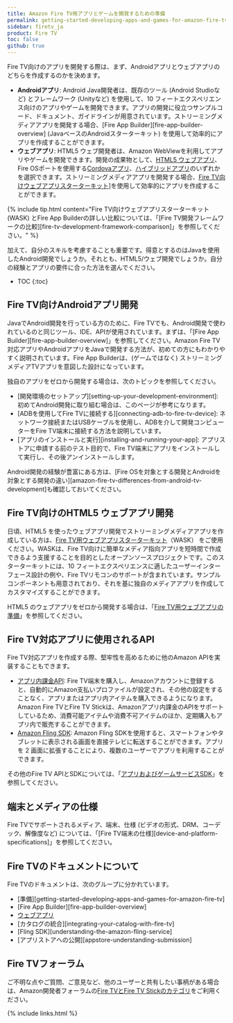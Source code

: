 ```yaml
---
title: Amazon Fire TV用アプリとゲームを開発するための準備
permalink: getting-started-developing-apps-and-games-for-amazon-fire-tv.html
sidebar: firetv_ja
product: Fire TV
toc: false
github: true
---
```


Fire TV向けのアプリを開発する際は、まず、Androidアプリとウェブアプリのどちらを作成するのかを決めます。

*  **Androidアプリ**: Android Java開発者は、既存のツール (Android Studioなど) とフレームワーク (Unityなど) を使用して、10 フィートエクスペリエンス向けのアプリやゲームを開発できます。アプリの開発に役立つサンプルコード、ドキュメント、ガイドラインが用意されています。ストリーミングメディアアプリを開発する場合、[Fire App Builder][fire-app-builder-overview] (JavaベースのAndroidスターターキット) を使用して効率的にアプリを作成することができます。
*  **ウェブアプリ**: HTML5 ウェブ開発者は、Amazon WebViewを利用してアプリやゲームを開発できます。開発の成果物として、[HTML5 ウェブアプリ](https://developer.amazon.com/public/solutions/platforms/webapps)、Fire OSポートを使用する[Cordovaアプリ](https://developer.amazon.com/public/solutions/platforms/cross-platform)、[ハイブリッドアプリ](https://developer.amazon.com/public/solutions/platforms/android-fireos/docs/building-and-testing-your-hybrid-app)のいずれかを選択できます。ストリーミングメディアアプリを開発する場合、[Fire TV向けウェブアプリスターターキット](https://developer.amazon.com/public/ja/solutions/platforms/webapps/docs/the-web-app-starter-kit-for-fire-tv)]を使用して効率的にアプリを作成することができます。

{% include tip.html content="Fire TV向けウェブアプリスターターキット (WASK) とFire App Builderの詳しい比較については、「[Fire TV開発フレームワークの比較][fire-tv-development-framework-comparison]」を参照してください。" %}

加えて、自分のスキルを考慮することも重要です。得意とするのはJavaを使用したAndroid開発でしょうか。それとも、HTML5/ウェブ開発でしょうか。自分の経験とアプリの要件に合った方法を選んでください。

* TOC
{:toc}

## Fire TV向けAndroidアプリ開発

JavaでAndroid開発を行っている方のために、Fire TVでも、Android開発で使われているのと同じツール、IDE、APIが使用されています。まずは、「[Fire App Builder][fire-app-builder-overview]」を参照してください。Amazon Fire TV対応アプリやAndroidアプリをJavaで開発する方法が、初めての方にもわかりやすく説明されています。Fire App Builderは、(ゲームではなく) ストリーミングメディアTVアプリを意図した設計になっています。

独自のアプリをゼロから開発する場合は、次のトピックを参照してください。

* [開発環境のセットアップ][setting-up-your-development-environment]: 初めてAndroid開発に取り組む場合は、このページが参考になります。
* [ADBを使用してFire TVに接続する][connecting-adb-to-fire-tv-device]: ネットワーク接続またはUSBケーブルを使用し、ADBを介して開発コンピューターをFire TV端末に接続する方法を説明しています。
* [アプリのインストールと実行][installing-and-running-your-app]: アプリストアに申請する前のテスト目的で、Fire TV端末にアプリをインストールして実行し、その後アンインストールします。

Android開発の経験が豊富にある方は、[Fire OSを対象とする開発とAndroidを対象とする開発の違い][amazon-fire-tv-differences-from-android-tv-development]も確認しておいてください。

## Fire TV向けのHTML5 ウェブアプリ開発

日頃、HTML5 を使ったウェブアプリ開発でストリーミングメディアアプリを作成している方は、[Fire TV用ウェブアプリスターターキット](https://developer.amazon.com/public/ja/solutions/platforms/webapps/docs/the-web-app-starter-kit-for-fire-tv)（WASK） をご使用ください。WASKは、Fire TV向けに簡単なメディア指向アプリを短時間で作成できるよう支援することを目的としたオープンソースプロジェクトです。このスターターキットには、10 フィートエクスペリエンスに適したユーザーインターフェース設計の例や、Fire TVリモコンのサポートが含まれています。サンプルコンポーネントも用意されており、それを基に独自のメディアアプリを作成してカスタマイズすることができます。

HTML5 のウェブアプリをゼロから開発する場合は、「[Fire TV用ウェブアプリの準備](https://developer.amazon.com/public/ja/solutions/platforms/webapps/docs/getting-started-with-web-apps-for-fire-tv)」を参照してください。

## Fire TV対応アプリに使用されるAPI

Fire TV対応アプリを作成する際、堅牢性を高めるために他のAmazon APIを実装することもできます。

*  [アプリ内課金API](https://developer.amazon.com/public/apis/earn/in-app-purchasing): Fire TV端末を購入し、Amazonアカウントに登録すると、自動的にAmazon支払いプロファイルが設定され、その他の設定をすることなく、アプリまたはアプリ内アイテムを購入できるようになります。Amazon Fire TVとFire TV Stickは、Amazonアプリ内課金のAPIをサポートしているため、消費可能アイテムや消費不可アイテムのほか、定期購入もアプリ内で販売することができます。
*  [Amazon Fling SDK](/apis/experience/fling/docs/understanding-the-amazon-fling-service): Amazon Fling SDKを使用すると、スマートフォンやタブレットに表示される画面を直接テレビに転送することができます。アプリを 2 画面に拡張することにより、複数のユーザーでアプリを利用することができます。

その他のFire TV APIとSDKについては、「[アプリおよびゲームサービスSDK](/resources/development-tools/sdk)」を参照してください。

## 端末とメディアの仕様

Fire TVでサポートされるメディア、端末、仕様 (ビデオの形式、DRM、コーデック、解像度など) については、「[Fire TV端末の仕様][device-and-platform-specifications]」を参照してください。

## Fire TVのドキュメントについて

Fire TVのドキュメントは、次のグループに分かれています。

*  [準備][getting-started-developing-apps-and-games-for-amazon-fire-tv]
*  [Fire App Builder][fire-app-builder-overview]
*  [ウェブアプリ](https://developer.amazon.com/public/ja/solutions/platforms/webapps/docs/getting-started-with-web-apps-for-fire-tv)
*  [カタログの統合][integrating-your-catalog-with-fire-tv]
*  [Fling SDK][understanding-the-amazon-fling-service]
*  [アプリストアへの公開][appstore-understanding-submission]


## Fire TVフォーラム

ご不明な点やご質問、ご意見など、他のユーザーと共有したい事柄がある場合は、Amazon開発者フォーラムの[Fire TVとFire TV Stickのカテゴリ](https://forums.developer.amazon.com/spaces/43/Fire+TV+and+Fire+TV+Stick.html)をご利用ください。

{% include links.html %}
